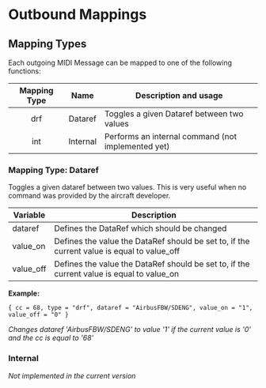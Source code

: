 # Outbound Mappings

## Mapping Types
Each outgoing MIDI Message can be mapped to one of the following functions:

| Mapping Type | Name        | Description and usage                                                         |
|:------------:|:-----------:|-------------------------------------------------------------------------------|
| drf          | Dataref     | Toggles a given Dataref between two values                                    |
| int          | Internal    | Performs an internal command (not implemented yet)                            |

###
### Mapping Type: Dataref
Toggles a given dataref between two values. This is very useful when no command was provided by the aircraft developer.

| Variable  | Description                                                                                |
|-----------|--------------------------------------------------------------------------------------------|
| dataref   | Defines the DataRef which should be changed                                                |
| value_on  | Defines the value the DataRef should be set to, if the current value is equal to value_off |
| value_off | Defines the value the DataRef should be set to, if the current value is equal to value_on  |

**Example:**
```
{ cc = 68, type = "drf", dataref = "AirbusFBW/SDENG", value_on = "1", value_off = "0" }
```
*Changes dataref 'AirbusFBW/SDENG' to value '1' if the current value is '0' and the cc is equal to '68'*

###
### Internal
*Not implemented in the current version*